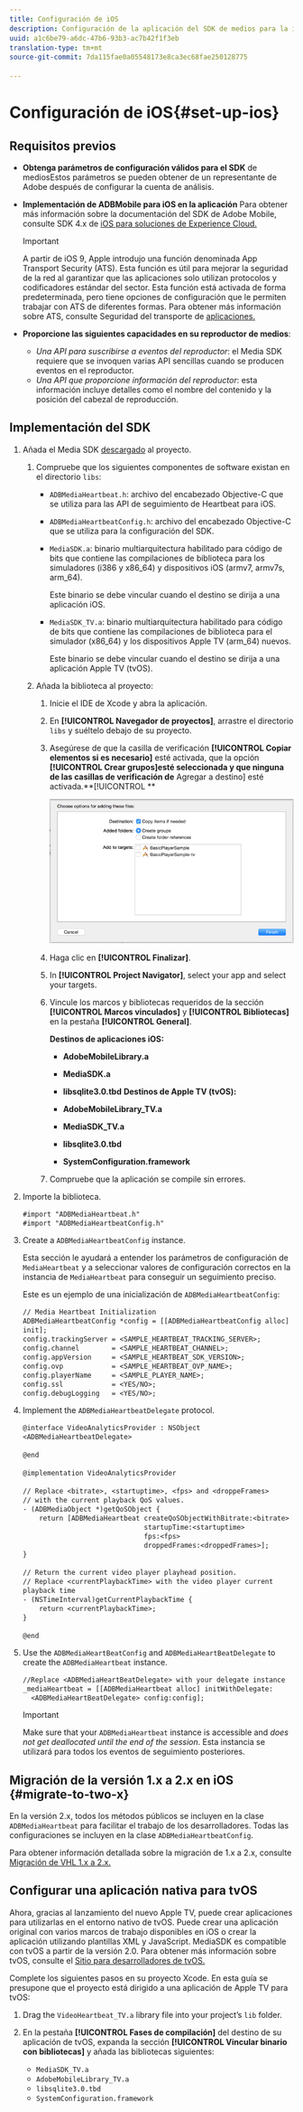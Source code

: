 ```yaml
---
title: Configuración de iOS
description: Configuración de la aplicación del SDK de medios para la implementación en iOS.
uuid: a1c6be79-a6dc-47b6-93b3-ac7b42f1f3eb
translation-type: tm+mt
source-git-commit: 7da115fae0a05548173e8ca3ec68fae250128775

---
```



# Configuración de iOS{#set-up-ios}

## Requisitos previos

* **Obtenga parámetros de configuración válidos para el SDK** de mediosEstos parámetros se pueden obtener de un representante de Adobe después de configurar la cuenta de análisis.
* **Implementación de ADBMobile para iOS en la aplicación** Para obtener más información sobre la documentación del SDK de Adobe Mobile, consulte SDK 4.x de [iOS para soluciones de Experience Cloud.](https://marketing.adobe.com/resources/help/en_US/mobile/ios/)

   >[!IMPORTANT]
   >
   >A partir de iOS 9, Apple introdujo una función denominada App Transport Security (ATS). Esta función es útil para mejorar la seguridad de la red al garantizar que las aplicaciones solo utilizan protocolos y codificadores estándar del sector. Esta función está activada de forma predeterminada, pero tiene opciones de configuración que le permiten trabajar con ATS de diferentes formas. Para obtener más información sobre ATS, consulte Seguridad del transporte de [aplicaciones.](https://marketing.adobe.com/resources/help/en_US/mobile/ios/app_transport_security.html)

* **Proporcione las siguientes capacidades en su reproductor de medios**:

   * _Una API para suscribirse a eventos del reproductor_: el Media SDK requiere que se invoquen varias API sencillas cuando se producen eventos en el reproductor.
   * _Una API que proporcione información del reproductor_: esta información incluye detalles como el nombre del contenido y la posición del cabezal de reproducción.

## Implementación del SDK

1. Añada el Media SDK [descargado](/help/sdk-implement/download-sdks.md#download-2x-sdks) al proyecto.

   1. Compruebe que los siguientes componentes de software existan en el directorio `libs`:

      * `ADBMediaHeartbeat.h`: archivo del encabezado Objective-C que se utiliza para las API de seguimiento de Heartbeat para iOS.
      * `ADBMediaHeartbeatConfig.h`: archivo del encabezado Objective-C que se utiliza para la configuración del SDK.
      * `MediaSDK.a`: binario multiarquitectura habilitado para código de bits que contiene las compilaciones de biblioteca para los simuladores (i386 y x86_64) y dispositivos iOS (armv7, armv7s, arm_64).

         Este binario se debe vincular cuando el destino se dirija a una aplicación iOS.

      * `MediaSDK_TV.a`: binario multiarquitectura habilitado para código de bits que contiene las compilaciones de biblioteca para el simulador (x86_64) y los dispositivos Apple TV (arm_64) nuevos.

         Este binario se debe vincular cuando el destino se dirija a una aplicación Apple TV (tvOS).
   1. Añada la biblioteca al proyecto:

      1. Inicie el IDE de Xcode y abra la aplicación.
      1. En **[!UICONTROL Navegador de proyectos]**, arrastre el directorio `libs` y suéltelo debajo de su proyecto.

      1. Asegúrese de que la casilla de verificación **[!UICONTROL Copiar elementos si es necesario]** esté activada, que la opción **[!UICONTROL Crear grupos]esté seleccionada y que ninguna de las casillas de verificación de** Agregar a destino] esté activada.**[!UICONTROL **

         ![](assets/choose-options_ios.png)

      1. Haga clic en **[!UICONTROL Finalizar]**.
      1. In **[!UICONTROL Project Navigator]**, select your app and select your targets.
      1. Vincule los marcos y bibliotecas requeridos de la sección **[!UICONTROL Marcos vinculados]** y **[!UICONTROL Bibliotecas]** en la pestaña **[!UICONTROL General]**.

         **Destinos de aplicaciones iOS:**

         * **AdobeMobileLibrary.a**
         * **MediaSDK.a**
         * **libsqlite3.0.tbd**
         **Destinos de Apple TV (tvOS):**

         * **AdobeMobileLibrary_TV.a**
         * **MediaSDK_TV.a**
         * **libsqlite3.0.tbd**
         * **SystemConfiguration.framework**
      1. Compruebe que la aplicación se compile sin errores.




1. Importe la biblioteca.

   ```
   #import "ADBMediaHeartbeat.h" 
   #import "ADBMediaHeartbeatConfig.h" 
   ```

1. Create a `ADBMediaHeartbeatConfig` instance.

   Esta sección le ayudará a entender los parámetros de configuración de `MediaHeartbeat` y a seleccionar valores de configuración correctos en la instancia de `MediaHeartbeat` para conseguir un seguimiento preciso.

   Este es un ejemplo de una inicialización de `ADBMediaHeartbeatConfig`:

   ```
   // Media Heartbeat Initialization 
   ADBMediaHeartbeatConfig *config = [[ADBMediaHeartbeatConfig alloc] init]; 
   config.trackingServer = <SAMPLE_HEARTBEAT_TRACKING_SERVER>; 
   config.channel        = <SAMPLE_HEARTBEAT_CHANNEL>; 
   config.appVersion     = <SAMPLE_HEARTBEAT_SDK_VERSION>; 
   config.ovp            = <SAMPLE_HEARTBEAT_OVP_NAME>; 
   config.playerName     = <SAMPLE_PLAYER_NAME>; 
   config.ssl            = <YES/NO>; 
   config.debugLogging   = <YES/NO>; 
   ```

1. Implement the `ADBMediaHeartbeatDelegate` protocol.

   ```
   @interface VideoAnalyticsProvider : NSObject <ADBMediaHeartbeatDelegate> 
   
   @end 
   
   @implementation VideoAnalyticsProvider 
   
   // Replace <bitrate>, <startuptime>, <fps> and <droppeFrames>  
   // with the current playback QoS values. 
   - (ADBMediaObject *)getQoSObject { 
       return [ADBMediaHeartbeat createQoSObjectWithBitrate:<bitrate>  
                                 startupTime:<startuptime>   
                                 fps:<fps>  
                                 droppedFrames:<droppedFrames>]; 
   } 
   
   // Return the current video player playhead position. 
   // Replace <currentPlaybackTime> with the video player current playback time 
   - (NSTimeInterval)getCurrentPlaybackTime { 
       return <currentPlaybackTime>; 
   } 
   
   @end
   ```

1. Use the `ADBMediaHeartBeatConfig` and `ADBMediaHeartBeatDelegate` to create the `ADBMediaHeartbeat` instance.

   ```
   //Replace <ADBMediaHeartBeatDelegate> with your delegate instance 
   _mediaHeartbeat = [[ADBMediaHeartbeat alloc] initWithDelegate: 
     <ADBMediaHeartBeatDelegate> config:config];
   ```

   >[!IMPORTANT]
   >
   >Make sure that your `ADBMediaHeartbeat` instance is accessible and *does not get deallocated until the end of the session*. Esta instancia se utilizará para todos los eventos de seguimiento posteriores.

## Migración de la versión 1.x a 2.x en iOS {#migrate-to-two-x}

En la versión 2.x, todos los métodos públicos se incluyen en la clase `ADBMediaHeartbeat` para facilitar el trabajo de los desarrolladores. Todas las configuraciones se incluyen en la clase `ADBMediaHeartbeatConfig`.

Para obtener información detallada sobre la migración de 1.x a 2.x, consulte [Migración de VHL 1.x a 2.x.](/help/sdk-implement/va-1x-to-2x/mig-1x-2x-overview.md)

## Configurar una aplicación nativa para tvOS

Ahora, gracias al lanzamiento del nuevo Apple TV, puede crear aplicaciones para utilizarlas en el entorno nativo de tvOS. Puede crear una aplicación original con varios marcos de trabajo disponibles en iOS o crear la aplicación utilizando plantillas XML y JavaScript. MediaSDK es compatible con tvOS a partir de la versión 2.0. Para obtener más información sobre tvOS, consulte el [Sitio para desarrolladores de tvOS.](https://developer.apple.com/tvos/)

Complete los siguientes pasos en su proyecto Xcode. En esta guía se presupone que el proyecto está dirigido a una aplicación de Apple TV para tvOS:

1. Drag the `VideoHeartbeat_TV.a` library file into your project’s `lib` folder.

1. En la pestaña **[!UICONTROL Fases de compilación]** del destino de su aplicación de tvOS, expanda la sección **[!UICONTROL Vincular binario con bibliotecas]** y añada las bibliotecas siguientes:

   * `MediaSDK_TV.a`
   * `AdobeMobileLibrary_TV.a`
   * `libsqlite3.0.tbd`
   * `SystemConfiguration.framework`

